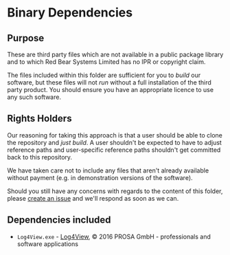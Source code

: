 # Binary Dependencies

## Purpose
These are third party files which are not available in a public package library and to which Red Bear Systems Limited has no IPR or copyright claim.

The files included within this folder are sufficient for you to *build* our software, but these files will not *run* without a full installation of the third party product. You should ensure you have an appropriate licence to use any such software.

## Rights Holders
Our reasoning for taking this approach is that a user should be able to clone the repository and *just build*. A user shouldn't be expected to have to adjust reference paths and user-specific reference paths shouldn't get committed back to this repository.

We have taken care not to include any files that aren't already available without payment (e.g. in demonstration versions of the software).

Should you still have any concerns with regards to the content of this folder, please [create an issue](https://github.com/RedBearSys/RedBear.Log4View.AzureServiceBus/issues/new) and we'll respond as soon as we can.

## Dependencies included
* `Log4View.exe` - [Log4View](http://www.log4view.com/), © 2016 PROSA GmbH - professionals and software applications
